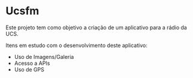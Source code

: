 # Ucsfm

Este projeto tem como objetivo a criação de um aplicativo para a rádio da UCS.

Itens em estudo com o desenvolvimento deste aplicativo:
- Uso de Imagens/Galeria 
- Acesso a APIs
- Uso de GPS
